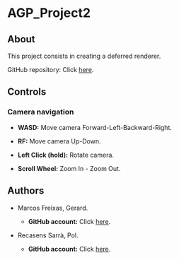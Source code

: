 # AGP_Project2

## About

This project consists in creating a deferred renderer.

GitHub repository: Click [here](https://github.com/vsRushy/AGP_Project2).

## Controls

### Camera navigation

- **WASD:** Move camera Forward-Left-Backward-Right.

- **RF:** Move camera Up-Down.

- **Left Click (hold):** Rotate camera.

- **Scroll Wheel:** Zoom In - Zoom Out.

## Authors

- Marcos Freixas, Gerard.
  - **GitHub account:** Click [here](https://github.com/vsRushy).

- Recasens Sarrà, Pol.
  - **GitHub account:** Click [here](https://github.com/PolRecasensSarra).
